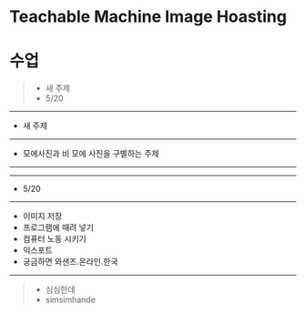 # Teachable Machine Image Hoasting

수업
====

> - 새 주제
> - 5/20

-------------------------
* 새 주제
-------------------------
* 모에사진과 비 모에 사진을 구별하는 주제
-------------------------------
-----------------------------
* 5/20
-------
- 이미지 저장
- 프로그램에 때려 넣기
- 컴퓨터 노동 시키기
- 익스포트
- 궁금하면 와샌즈.온라인.한국
-------------------------------
> * 심심한데
> * simsimhande
